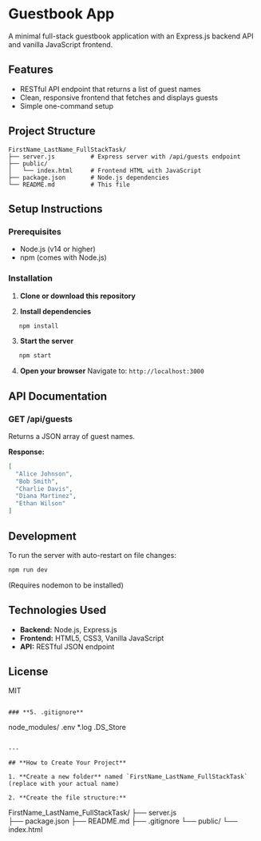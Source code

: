 # Guestbook App

A minimal full-stack guestbook application with an Express.js backend API and vanilla JavaScript frontend.

## Features

- RESTful API endpoint that returns a list of guest names
- Clean, responsive frontend that fetches and displays guests
- Simple one-command setup

## Project Structure
```
FirstName_LastName_FullStackTask/
├── server.js          # Express server with /api/guests endpoint
├── public/
│   └── index.html     # Frontend HTML with JavaScript
├── package.json       # Node.js dependencies
└── README.md          # This file
```

## Setup Instructions

### Prerequisites

- Node.js (v14 or higher)
- npm (comes with Node.js)

### Installation

1. **Clone or download this repository**

2. **Install dependencies**
```bash
   npm install
```

3. **Start the server**
```bash
   npm start
```

4. **Open your browser**
   Navigate to: `http://localhost:3000`

## API Documentation

### GET /api/guests

Returns a JSON array of guest names.

**Response:**
```json
[
  "Alice Johnson",
  "Bob Smith",
  "Charlie Davis",
  "Diana Martinez",
  "Ethan Wilson"
]
```

## Development

To run the server with auto-restart on file changes:
```bash
npm run dev
```

(Requires nodemon to be installed)

## Technologies Used

- **Backend:** Node.js, Express.js
- **Frontend:** HTML5, CSS3, Vanilla JavaScript
- **API:** RESTful JSON endpoint

## License

MIT
```

### **5. .gitignore**
```
node_modules/
.env
*.log
.DS_Store
```

---

## **How to Create Your Project**

1. **Create a new folder** named `FirstName_LastName_FullStackTask` (replace with your actual name)

2. **Create the file structure:**
```
   FirstName_LastName_FullStackTask/
   ├── server.js   <br>
   ├── package.json
   ├── README.md
   ├── .gitignore
   └── public/
       └── index.html
